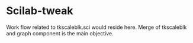 # Scilab-tweak
Work flow related to tkscaleblk.sci would reside here.
Merge of tkscaleblk and graph component is the main objective.
